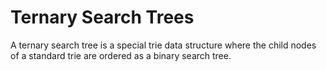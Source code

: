 # Ternary Search Trees
A ternary search tree is a special trie data structure where the child nodes of a standard trie are ordered as a binary search tree.